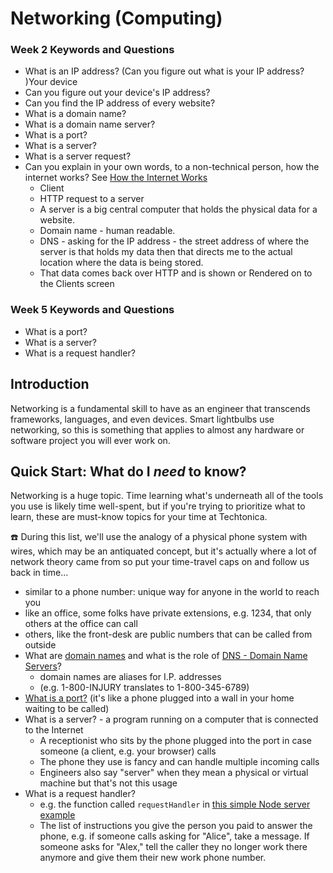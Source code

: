 # Networking (Computing)

### Week 2 Keywords and Questions

- What is an IP address? (Can you figure out what is your IP address? )Your device
- Can you figure out your device's IP address?
- Can you find the IP address of every website?
- What is a domain name?
- What is a domain name server?
- What is a port?
- What is a server?
- What is a server request?
- Can you explain in your own words, to a non-technical person, how the internet works? See [How the Internet Works](./how-the-internet-works.md)
  - Client
  - HTTP request to a server
  - A server is a big central computer that holds the physical data for a website.
  - Domain name - human readable.
  - DNS - asking for the IP address - the street address of where the server is that holds my data then that directs me to the actual location where the data is being stored.
  - That data comes back over HTTP and is shown or Rendered on to the Clients screen

### Week 5 Keywords and Questions

- What is a port?
- What is a server?
- What is a request handler?

## Introduction

Networking is a fundamental skill to have as an engineer that transcends frameworks, languages, and even devices. Smart lightbulbs use networking, so this is something that applies to almost any hardware or software project you will ever work on.

## Quick Start: What do I _need_ to know?

Networking is a huge topic. Time learning what's underneath all of the tools you use is likely time well-spent, but if you're trying to prioritize what to learn, these are must-know topics for your time at Techtonica.

☎️ During this list, we'll use the analogy of a physical phone system with wires, which may be an antiquated concept, but it's actually where a lot of network theory came from so put your time-travel caps on and follow us back in time...

- similar to a phone number: unique way for anyone in the world to reach you
- like an office, some folks have private extensions, e.g. 1234, that only others at the office can call
- others, like the front-desk are public numbers that can be called from outside
- What are [domain names](https://www.namecheap.com/domains/domain-definition-what-is-a-domain-name/) and what is the role of [DNS - Domain Name Servers](./intro-to-dns-ip.md)?
  - domain names are aliases for I.P. addresses
  - (e.g. 1-800-INJURY translates to 1-800-345-6789)
- [What is a port?](https://www.techopedia.com/definition/24717/network-port) (it's like a phone plugged into a wall in your home waiting to be called)
- What is a server? - a program running on a computer that is connected to the Internet
  - A receptionist who sits by the phone plugged into the port in case someone (a client, e.g. your browser) calls
  - The phone they use is fancy and can handle multiple incoming calls
  - Engineers also say "server" when they mean a physical or virtual machine but that's not this usage
- What is a request handler?
  - e.g. the function called `requestHandler` in [this simple Node server example](https://blog.risingstack.com/your-first-node-js-http-server/)
  - The list of instructions you give the person you paid to answer the phone, e.g. if someone calls asking for "Alice", take a message. If someone asks for "Alex," tell the caller they no longer work there anymore and give them their new work phone number.

